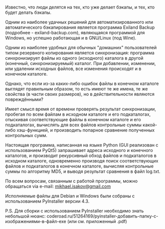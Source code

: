 Известно, что люди делятся на тех, кто уже делает бэкапы, и тех, кто будет делать бэкапы. 

Одним из наиболее удачных решений для автоматизированного или автоматического бэкапирования 
является программа Exiland Backup (подробнее - exiland-backup.com), 
являющаяся программой для Windows, но успешно работающая и в GNU/Linux (под Wine). 

Одним из наиболее удобных для обычных "домашних" пользователей типом резервного копирования 
является синхронизация: программа синхронизирует файлы из одного (исходного) каталога 
в другой (конечный, синхронизируемый) каталог. При добавлении, изменении, или удалении 
исходных файлов, все изменения происходят и в конечном каталоге. 

Однако, что если из-за каких-либо ошибок файлы в конечном каталоге выглядят правильным образом, 
то есть имеют те же имена, те же свойства (в части своих размеров), но в действительности 
являются повреждёнными? 

Имеет смысл время от времени проверять результат синхронизации, пробегая по всем файлам в 
исходном каталоге и его подкаталогах, отыскивая соответствующие файлы в конечном каталоге и 
его подкаталогах, вычислять для всех файлов контрольные суммы какой-либо хэш-функцией, 
и производить попарное сравнение полученных контрольных сумм. 

Настоящая программа, написанная на языке Python (GUI реализован с использованием PyQt5) 
запрашивает адреса исходного и конечного каталогов, и производит рекурсивный обход файлов 
и подкаталогов в исходном каталоге, одновременно производя поиск соответствующих файлов 
и подкаталогов в конечном каталоге, вычисляя контрольные суммы по алгоритму MD5, 
и выводя результат сравнения в файл log.txt. 

По всем вопросам, связанным с работой программы, можно обращаться via e-mail: mikhael.isakov@gmail.com 

Исполняемые файлы для Debian и Windows были собраны с использованием PyInstaller версии 4.3. 

P.S. Для сборки с использованием PyInstaller необходимо знать небольшой нюанс: 
coderoad.ru/51264169/pyinstaller-добавить-папку-с-изображениями-в-файл-exe (или см. приложенный .pdf) 
